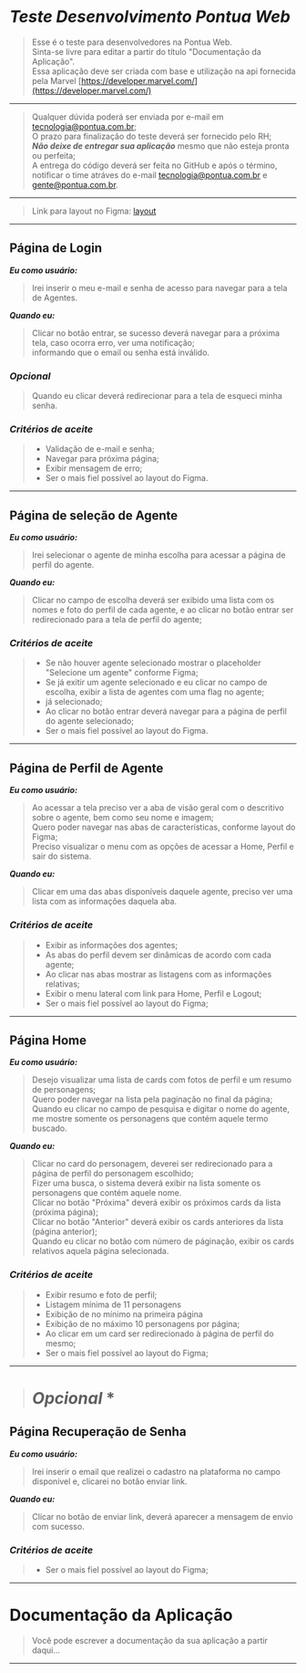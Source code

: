 # *Teste Desenvolvimento Pontua Web*
> Esse é o teste para desenvolvedores na Pontua Web.<br>
> Sinta-se livre para editar a partir do título "Documentação da Aplicação".<br>
> Essa aplicação deve ser criada com base e utilização na api fornecida pela Marvel 
[https://developer.marvel.com/](https://developer.marvel.com/)<br>
---

> Qualquer dúvida poderá ser enviada por e-mail em tecnologia@pontua.com.br;<br>
> O prazo para finalização do teste deverá ser fornecido pelo RH;<br>
>***Não deixe de entregar sua aplicação*** mesmo que não esteja pronta ou perfeita;<br>
> A entrega do código deverá ser feita no GitHub e após o término, notificar o time atráves do e-mail tecnologia@pontua.com.br e gente@pontua.com.br.

---

>Link para layout no Figma: [layout]('https://www.figma.com/file/QFEzv3O4PWCzmvicy7e7sm/Teste-de-Desenvolvimento?node-id=0-1&t=D2fOR8TxhmRi52td-0')

---

## Página de Login

***Eu como usuário:***<br>
> Irei inserir o meu e-mail e senha de acesso para navegar para a tela de Agentes.

***Quando eu:***<br>
> Clicar no botão entrar, se sucesso deverá navegar para a próxima tela, caso ocorra erro, ver uma notificação;<br> 
> informando que o email ou senha está inválido.

### *Opcional*
> Quando eu clicar deverá redirecionar para a tela de esqueci minha senha.

### *Critérios de aceite*
>- Validação de e-mail e senha;
>- Navegar para próxima página;
>- Exibir mensagem de erro;
>- Ser o mais fiel possível ao layout do Figma.

---

## Página de seleção de Agente

***Eu como usuário:***<br>
> Irei selecionar o agente de minha escolha para acessar a página de perfil do agente.

***Quando eu:***<br>
> Clicar no campo de escolha deverá ser exibido uma lista com os nomes e foto do perfil de cada agente,
e ao clicar no botão entrar ser redirecionado para a tela de perfil do agente;

### *Critérios de aceite*
>- Se não houver agente selecionado mostrar o placeholder "Selecione um agente" conforme Figma;
>- Se já exitir um agente selecionado e eu clicar no campo de escolha, exibir a lista de agentes com uma flag no agente; 
>- já selecionado;
>- Ao clicar no botão entrar deverá navegar para a página de perfil do agente selecionado;
>- Ser o mais fiel possível ao layout do Figma.

---

## Página de Perfil de Agente

***Eu como usuário:***<br>
> Ao acessar a tela preciso ver a aba de visão geral com o descritivo sobre o agente, 
bem como seu nome e imagem;<br>
> Quero poder navegar nas abas de características, conforme layout do Figma;<br>
> Preciso visualizar o menu com as opções de acessar a Home, Perfil e sair do sistema.

***Quando eu:***<br>
> Clicar em uma das abas disponíveis daquele agente, preciso ver uma lista com as informações daquela aba.

### *Critérios de aceite*
>- Exibir as informações dos agentes;
>- As abas do perfil devem ser dinâmicas de acordo com cada agente;
>- Ao clicar nas abas mostrar as listagens com as informações relativas;
>- Exibir o menu lateral com link para Home, Perfil e Logout;
>- Ser o mais fiel possível ao layout do Figma;

---

## Página Home

***Eu como usuário:***<br>
> Desejo visualizar uma lista de cards com fotos de perfil e um resumo de personagens;<br>
> Quero poder navegar na lista pela paginação no final da página;<br>
> Quando eu clicar no campo de pesquisa e digitar o nome do agente, me mostre somente os personagens que contém aquele termo buscado.

***Quando eu:***<br>
> Clicar no card do personagem, deverei ser redirecionado para a página de perfil do personagem escolhido;<br>
> Fizer uma busca, o sistema deverá exibir na lista somente os personagens que contém aquele nome.<br>
> Clicar no botão "Próxima" deverá exibir os próximos cards da lista (próxima página);<br>
> Clicar no botão "Anterior" deverá exibir os cards anteriores da lista (página anterior);<br>
> Quando eu clicar no botão com número de páginação, exibir os cards relativos aquela página selecionada.<br>

### *Critérios de aceite*
>- Exibir resumo e foto de perfil;
>- Listagem mínima de 11 personagens
>- Exibição de no mínimo na primeira página
>- Exibição de no máximo 10 personagens por página;
>- Ao clicar em um card ser redirecionado à página de perfil do mesmo;
>- Ser o mais fiel possível ao layout do Figma;

---

># *Opcional* *
## Página Recuperação de Senha 

***Eu como usuário:***<br>
> Irei inserir o email que realizei o cadastro na plataforma no campo disponivel e, clicarei no botão enviar link.

***Quando eu:***<br>
> Clicar no botão de enviar link, deverá aparecer a mensagem de envio com sucesso.

### *Critérios de aceite*
>- Ser o mais fiel possível ao layout do Figma;

---

# Documentação da Aplicação


>Você pode escrever a documentação da sua aplicação a partir daqui...
> 


---